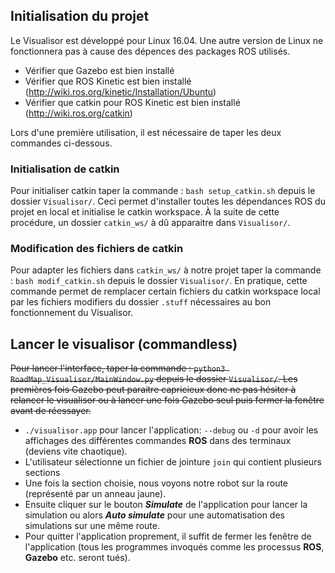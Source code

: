 ## Initialisation du projet
Le Visualisor est développé pour Linux 16.04. Une autre version de Linux ne fonctionnera pas à cause des dépences des packages ROS utilisés.

- Vérifier que Gazebo est bien installé
- Vérifier que ROS Kinetic est bien installé (http://wiki.ros.org/kinetic/Installation/Ubuntu)
- Vérifier que catkin pour ROS Kinetic est bien installé (http://wiki.ros.org/catkin)

Lors d'une première utilisation, il est nécessaire de taper les deux commandes ci-dessous.

### Initialisation de catkin
Pour initialiser catkin taper la commande : `bash setup_catkin.sh` depuis le dossier `Visualisor/`.
Ceci permet d'installer toutes les dépendances ROS du projet en local et initialise le catkin workspace.
À la suite de cette procédure, un dossier `catkin_ws/` à dû apparaitre dans `Visualisor/`.

### Modification des fichiers de catkin
Pour adapter les fichiers dans `catkin_ws/` à notre projet taper la commande : `bash modif_catkin.sh` depuis le dossier `Visualisor/`.
En pratique, cette commande permet de remplacer certain fichiers du catkin workspace local par les fichiers modifiers du dossier `.stuff` nécessaires au bon fonctionnement du Visualisor.

## Lancer le visualisor (commandless)
<del>Pour lancer l'interface, taper la commande : `python3 RoadMap_Visualisor/MainWindow.py` depuis le dossier `Visualisor/`. Les premières fois Gazebo peut paraitre capricieux donc ne pas hésiter à relancer le visualisor ou à lancer une fois Gazebo seul puis fermer la fenêtre avant de réessayer.</del>

* `./visualisor.app` pour lancer l'application: `--debug` ou `-d` pour avoir les affichages des différentes commandes **ROS** dans des terminaux (deviens vite chaotique).
* L'utilisateur sélectionne un fichier de jointure `join` qui contient plusieurs sections
* Une fois la section choisie, nous voyons notre robot sur la route (représenté par un anneau jaune).
* Ensuite cliquer sur le bouton ***Simulate*** de l'application pour lancer la simulation ou alors ***Auto simulate*** pour une automatisation des simulations sur une même route.
* Pour quitter l'application proprement, il suffit de fermer les fenêtre de l'application (tous les programmes invoqués comme les processus **ROS**, **Gazebo** etc. seront tués).